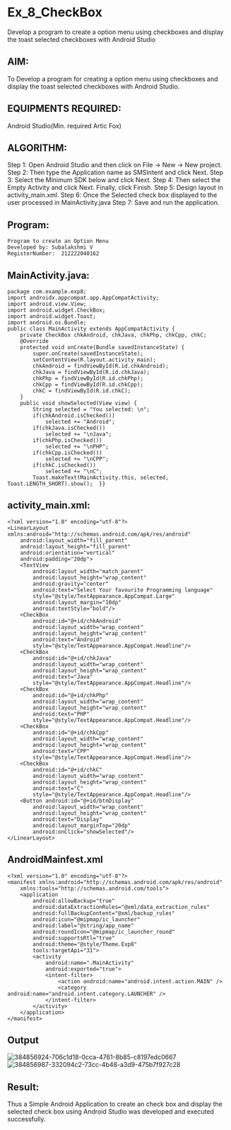 # Ex_8_CheckBox
Develop a program to create a option menu using checkboxes and display the toast selected checkboxes with Android Studio
## AIM:
To Develop a program for creating a option menu using checkboxes and display the toast selected checkboxes with Android Studio.
## EQUIPMENTS REQUIRED:
Android Studio(Min. required Artic Fox)
## ALGORITHM:
Step 1: Open Android Studio and then click on File -> New -> New project.
Step 2: Then type the Application name as SMSIntent and click Next.
Step 3: Select the Minimum SDK below and click Next.
Step 4: Then select the Empty Activity and click Next. Finally, click Finish.
Step 5: Design layout in activity_main.xml.
Step 6: Once the Selected check box displayed to the user processed in MainActivity.java
Step 7: Save and run the application.
## Program:
 ```
Program to create an Option Menu
Developed by: Subalakshmi V
RegisterNumber:  212222040162
```
## MainActivity.java:
```
package com.example.exp8;
import androidx.appcompat.app.AppCompatActivity;
import android.view.View;
import android.widget.CheckBox;
import android.widget.Toast;
import android.os.Bundle;
public class MainActivity extends AppCompatActivity {
    private CheckBox chkAndroid, chkJava, chkPhp, chkCpp, chkC;
    @Override
    protected void onCreate(Bundle savedInstanceState) {
        super.onCreate(savedInstanceState);
        setContentView(R.layout.activity_main);
        chkAndroid = findViewById(R.id.chkAndroid);
        chkJava = findViewById(R.id.chkJava);
        chkPhp = findViewById(R.id.chkPhp);
        chkCpp = findViewById(R.id.chkCpp);
        chkC = findViewById(R.id.chkC);
    }
    public void showSelected(View view) {
        String selected = "You selected: \n";
        if(chkAndroid.isChecked())
            selected += "Android";
        if(chkJava.isChecked())
            selected += "\nJava";
        if(chkPhp.isChecked())
            selected += "\nPHP";
        if(chkCpp.isChecked())
            selected += "\nCPP";
        if(chkC.isChecked())
            selected += "\nC";
        Toast.makeText(MainActivity.this, selected, Toast.LENGTH_SHORT).show();  }}
```
## activity_main.xml:
```
<?xml version="1.0" encoding="utf-8"?>
<LinearLayout xmlns:android="http://schemas.android.com/apk/res/android"
    android:layout_width="fill_parent"
    android:layout_height="fill_parent"
    android:orientation="vertical"
    android:padding="20dp">
    <TextView
        android:layout_width="match_parent"
        android:layout_height="wrap_content"
        android:gravity="center"
        android:text="Select Your favourite Programming language"
        style="@style/TextAppearance.AppCompat.Large"
        android:layout_margin="10dp"
        android:textStyle="bold"/>
    <CheckBox
        android:id="@+id/chkAndroid"
        android:layout_width="wrap_content"
        android:layout_height="wrap_content"
        android:text="Android"
        style="@style/TextAppearance.AppCompat.Headline"/>
    <CheckBox
        android:id="@+id/chkJava"
        android:layout_width="wrap_content"
        android:layout_height="wrap_content"
        android:text="Java"
        style="@style/TextAppearance.AppCompat.Headline"/>
    <CheckBox
        android:id="@+id/chkPhp"
        android:layout_width="wrap_content"
        android:layout_height="wrap_content"
        android:text="PHP"
        style="@style/TextAppearance.AppCompat.Headline"/>
    <CheckBox
        android:id="@+id/chkCpp"
        android:layout_width="wrap_content"
        android:layout_height="wrap_content"
        android:text="CPP"
        style="@style/TextAppearance.AppCompat.Headline"/>
    <CheckBox
        android:id="@+id/chkC"
        android:layout_width="wrap_content"
        android:layout_height="wrap_content"
        android:text="C"
        style="@style/TextAppearance.AppCompat.Headline"/>
    <Button android:id="@+id/btnDisplay"
        android:layout_width="wrap_content"
        android:layout_height="wrap_content"
        android:text="Display"
        android:layout_marginTop="20dp"
        android:onClick="showSelected"/>
</LinearLayout>
```
## AndroidMainfest.xml
```
<?xml version="1.0" encoding="utf-8"?>
<manifest xmlns:android="http://schemas.android.com/apk/res/android"
    xmlns:tools="http://schemas.android.com/tools">
    <application
        android:allowBackup="true"
        android:dataExtractionRules="@xml/data_extraction_rules"
        android:fullBackupContent="@xml/backup_rules"
        android:icon="@mipmap/ic_launcher"
        android:label="@string/app_name"
        android:roundIcon="@mipmap/ic_launcher_round"
        android:supportsRtl="true"
        android:theme="@style/Theme.Exp8"
        tools:targetApi="31">
        <activity
            android:name=".MainActivity"
            android:exported="true">
            <intent-filter>
                <action android:name="android.intent.action.MAIN" />
                <category android:name="android.intent.category.LAUNCHER" />
            </intent-filter>
        </activity>
    </application>
</manifest>
```
## Output
![384856924-706c1d18-0cca-4761-8b85-c8197edc0667](https://github.com/user-attachments/assets/a3d07ff6-8fb8-4c34-81fd-ce4ce2fccd2e)
![384856987-332094c2-73cc-4b48-a3d9-475b7f927c28](https://github.com/user-attachments/assets/a7697df1-50d6-445c-bca0-e92c3bbb1069)
## Result:
Thus a Simple Android Application to create an check box and display the selected check box using Android Studio was developed and executed successfully.
